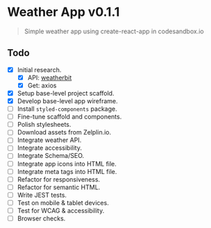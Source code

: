 # Weather App v0.1.1

> Simple weather app using create-react-app in codesandbox.io

## Todo

-   [x] Initial research.
    -   [x] API: [weatherbit]
    -   [x] Get: axios
-   [x] Setup base-level project scaffold.
-   [x] Develop base-level app wireframe.
-   [ ] Install `styled-components` package.
-   [ ] Fine-tune scaffold and components.
-   [ ] Polish stylesheets.
-   [ ] Download assets from Zelplin.io.
-   [ ] Integrate weather API.
-   [ ] Integrate accessibility.
-   [ ] Integrate Schema/SEO.
-   [ ] Integrate app icons into HTML file.
-   [ ] Integrate meta tags into HTML file.
-   [ ] Refactor for responsiveness.
-   [ ] Refactor for semantic HTML.
-   [ ] Write JEST tests.
-   [ ] Test on mobile & tablet devices.
-   [ ] Test for WCAG & accessibility.
-   [ ] Browser checks.

[weatherbit]: https://rapidapi.com/weatherbit/api/weather?endpoint=59333c51e4b05d38a42ea925
